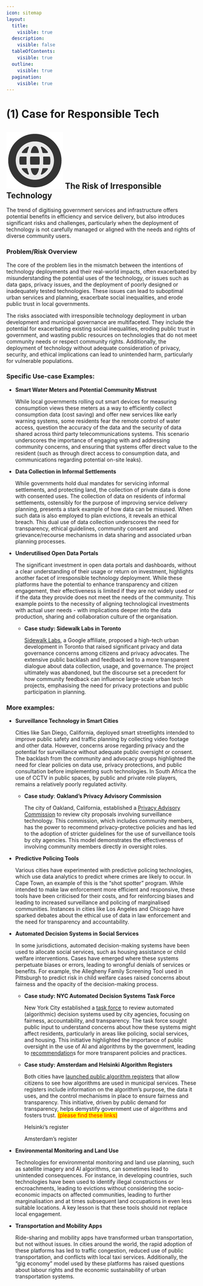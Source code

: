 ```yaml
---
icon: sitemap
layout:
  title:
    visible: true
  description:
    visible: false
  tableOfContents:
    visible: true
  outline:
    visible: true
  pagination:
    visible: true
---
```


# (1) Case for Responsible Tech

## <img src="../.gitbook/assets/icon-w-inclusive.png" alt="https://www.notion.so/icons/forward_lightgray.svg" data-size="line">  **The Risk of Irresponsible Technology**

The trend of digitising government services and infrastructure offers potential benefits in efficiency and service delivery, but also introduces significant risks and challenges, particularly when the deployment of technology is not carefully managed or aligned with the needs and rights of diverse community users.

### **Problem/Risk Overview**

The core of the problem lies in the mismatch between the intentions of technology deployments and their real-world impacts, often exacerbated by misunderstanding the potential uses of the technology, or issues such as data gaps, privacy issues, and the deployment of poorly designed or inadequately tested technologies. These issues can lead to suboptimal urban services and planning, exacerbate social inequalities, and erode public trust in local governments.&#x20;

The risks associated with irresponsible technology deployment in urban development and municipal governance are multifaceted. They include the potential for exacerbating existing social inequalities, eroding public trust in government, and wasting public resources on technologies that do not meet community needs or respect community rights. Additionally, the deployment of technology without adequate consideration of privacy, security, and ethical implications can lead to unintended harm, particularly for vulnerable populations.

### **Specific Use-case Examples:**

*   **Smart Water Meters and Potential Community Mistrust**

    While local governments rolling out smart devices for measuring consumption views these meters as a way to efficiently collect consumption data (cost saving) and offer new services like early warning systems, some residents fear the remote control of water access, question the accuracy of the data and the security of data shared across third party telecommunications systems. This scenario underscores the importance of engaging with and addressing community concerns, and ensuring that systems offer direct value to the resident (such as through direct access to consumption data, and communications regarding potential on-site leaks).
*   **Data Collection in Informal Settlements**

    While governments hold dual mandates for servicing informal settlements, and protecting land, the collection of private data is done with consented uses. The collection of data on residents of informal settlements, ostensibly for the purpose of improving service delivery planning, presents a stark example of how data can be misused. When such data is also employed to plan evictions, it reveals an ethical breach. This dual use of data collection underscores the need for transparency, ethical guidelines, community consent and grievance/recourse mechanisms in data sharing and associated urban planning processes.
*   **Underutilised Open Data Portals**

    The significant investment in open data portals and dashboards, without a clear understanding of their usage or return on investment, highlights another facet of irresponsible technology deployment. While these platforms have the potential to enhance transparency and citizen engagement, their effectiveness is limited if they are not widely used or if the data they provide does not meet the needs of the community. This example points to the necessity of aligning technological investments with actual user needs - with implications deeper into the data production, sharing and collaboration culture of the organisation.

    *   **Case study: Sidewalk Labs in Toronto**

        [Sidewalk Labs](https://en.wikipedia.org/wiki/Sidewalk_Labs), a Google affiliate, proposed a high-tech urban development in Toronto that raised significant privacy and data governance concerns among citizens and privacy advocates. The extensive public backlash and feedback led to a more transparent dialogue about data collection, usage, and governance. The project ultimately was abandoned, but the discourse set a precedent for how community feedback can influence large-scale urban tech projects, emphasising the need for privacy protections and public participation in planning.

### More examples:

*   **Surveillance Technology in Smart Cities**

    Cities like San Diego, California, deployed smart streetlights intended to improve public safety and traffic planning by collecting video footage and other data. However, concerns arose regarding privacy and the potential for surveillance without adequate public oversight or consent. The backlash from the community and advocacy groups highlighted the need for clear policies on data use, privacy protections, and public consultation before implementing such technologies. In South Africa the use of CCTV in public spaces, by public and private role players, remains a relatively poorly regulated activity.

    *   **Case study**: **Oakland’s Privacy Advisory Commission**

        The city of Oakland, California, established a [Privacy Advisory Commission](https://www.oaklandca.gov/boards-commissions/privacy-advisory-board) to review city proposals involving surveillance technology. This commission, which includes community members, has the power to recommend privacy-protective policies and has led to the adoption of stricter guidelines for the use of surveillance tools by city agencies. This model demonstrates the effectiveness of involving community members directly in oversight roles.
*   **Predictive Policing Tools**

    Various cities have experimented with predictive policing technologies, which use data analytics to predict where crimes are likely to occur. In Cape Town, an example of this is the “shot spotter” program. While intended to make law enforcement more efficient and responsive, these tools have been criticised for their costs, and for reinforcing biases and leading to increased surveillance and policing of marginalised communities. Instances in cities like Los Angeles and Chicago have sparked debates about the ethical use of data in law enforcement and the need for transparency and accountability.
*   **Automated Decision Systems in Social Services**

    In some jurisdictions, automated decision-making systems have been used to allocate social services, such as housing assistance or child welfare interventions. Cases have emerged where these systems perpetuate biases or errors, leading to wrongful denials of services or benefits. For example, the Allegheny Family Screening Tool used in Pittsburgh to predict risk in child welfare cases raised concerns about fairness and the opacity of the decision-making process.

    *   **Case study: NYC Automated Decision Systems Task Force**

        New York City established a [task force](https://www.nyc.gov/site/adstaskforce/index.page) to review automated (algorithmic) decision systems used by city agencies, focusing on fairness, accountability, and transparency. The task force sought public input to understand concerns about how these systems might affect residents, particularly in areas like policing, social services, and housing. This initiative highlighted the importance of public oversight in the use of AI and algorithms by the government, leading to [recommendation](https://www.nyc.gov/assets/adstaskforce/downloads/pdf/ADS-Report-11192019.pdf)s for more transparent policies and practices.
    *   **Case study: Amsterdam and Helsinki Algorithm Registers**

        Both cities have [launched public algorithm registers](https://ai-regulation.com/amsterdam-and-helsinki-launch-algorithm-and-ai-register/) that allow citizens to see how algorithms are used in municipal services. These registers include information on the algorithm’s purpose, the data it uses, and the control mechanisms in place to ensure fairness and transparency. This initiative, driven by public demand for transparency, helps demystify government use of algorithms and fosters trust. <mark style="color:red;">(please find these links)</mark>

        Helsinki’s register&#x20;

        Amsterdam’s register
*   **Environmental Monitoring and Land Use**

    Technologies for environmental monitoring and land use planning, such as satellite imagery and AI algorithms, can sometimes lead to unintended consequences. For instance, in developing countries, such technologies have been used to identify illegal constructions or encroachments, leading to evictions without considering the socio-economic impacts on affected communities, leading to further marginalisation and at times subsequent land occupations in even less suitable locations. A key lesson is that these tools should not replace local engagement.
*   **Transportation and Mobility Apps**

    Ride-sharing and mobility apps have transformed urban transportation, but not without issues. In cities around the world, the rapid adoption of these platforms has led to traffic congestion, reduced use of public transportation, and conflicts with local taxi services. Additionally, the “gig economy” model used by these platforms has raised questions about labour rights and the economic sustainability of urban transportation systems.
